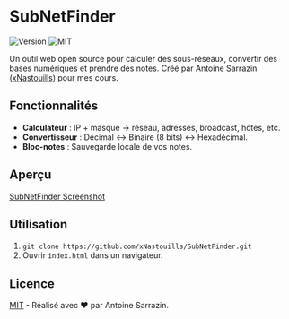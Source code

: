 # SubNetFinder

![Version](https://img.shields.io/badge/v1.0-blue) ![MIT](https://img.shields.io/badge/MIT-green)

Un outil web open source pour calculer des sous-réseaux, convertir des bases numériques et prendre des notes. Créé par Antoine Sarrazin ([xNastouills](https://github.com/xNastouills)) pour mes cours.

## Fonctionnalités
- **Calculateur** : IP + masque → réseau, adresses, broadcast, hôtes, etc.
- **Convertisseur** : Décimal ↔ Binaire (8 bits) ↔ Hexadécimal.
- **Bloc-notes** : Sauvegarde locale de vos notes.

## Aperçu
[SubNetFinder Screenshot](screenshot.png)

## Utilisation
1. `git clone https://github.com/xNastouills/SubNetFinder.git`
2. Ouvrir `index.html` dans un navigateur.

## Licence
[MIT](LICENSE) - Réalisé avec ❤️ par Antoine Sarrazin.
